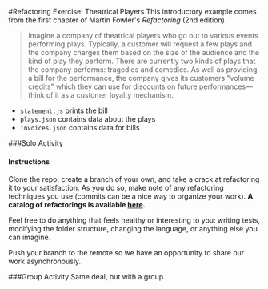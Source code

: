 #Refactoring Exercise: Theatrical Players
This introductory example comes from the first chapter of Martin Fowler's _Refactoring_ (2nd edition). 

> Imagine a company of theatrical players who go out to various events performing plays. Typically, a customer will request a few plays and the company charges them based on the size of the audience and the kind of play they perform. There are currently two kinds of plays that the company performs: tragedies and comedies. As well as providing a bill for the performance, the company gives its customers "volume credits" which they can use for discounts on future performances—think of it as a customer loyalty mechanism.

* `statement.js` prints the bill
* `plays.json` contains data about the plays
* `invoices.json` contains data for bills

###Solo Activity

#### Instructions
Clone the repo, create a branch of your own, and take a crack at refactoring it to your satisfaction. As you do so, make note of any refactoring techniques you use (commits can be a nice way to organize your work). **A catalog of refactorings is available [here](https://refactoring.com/catalog/).**

Feel free to do anything that feels healthy or interesting to you: writing tests, modifying the folder structure, changing the language, or anything else you can imagine. 

Push your branch to the remote so we have an opportunity to share our work asynchronously.

###Group Activity
Same deal, but with a group.
